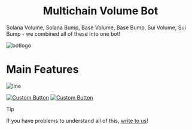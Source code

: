 <h1  align="center">  Multichain Volume Bot </h1>

Solana Volume, Solana Bump, Base Volume, Base Bump, Sui Volume, Sui Bump - we combined all of these into one bot!

![botlogo](https://github.com/user-attachments/assets/be45ae8d-030c-4d01-922d-bdf5586a1ebd)

# Main Features


![line](https://github.com/user-attachments/assets/331fa606-86da-4ae8-b511-dd2b6e3b2517)


[![Custom Button](https://img.shields.io/badge/Click%20Here-WEBSITE%20-blue?style=for-the-badge)](https://www.catster.io/)
[![Custom Button](https://img.shields.io/badge/PRICE-blue?style=for-the-badge)](https://www.catster.io/#pricing-section)


> [!TIP] 
> If you have problems to understand all of this, [write to us](https://t.me/mineme0812)!
